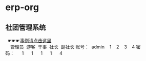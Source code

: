 # erp-org
## 社团管理系统
&nbsp;&nbsp;☛☛☛[事例请点击这里](http://www.somessthat.xyz:10033/html/login.html)<br>
&nbsp;&nbsp;&nbsp;&nbsp;管理员&nbsp;&nbsp;游客&nbsp;&nbsp;干事&nbsp;&nbsp;社长&nbsp;&nbsp;副社长
账号：&nbsp;&nbsp;admin&nbsp;&nbsp;&nbsp;&nbsp;1&nbsp;&nbsp;&nbsp;&nbsp;2&nbsp;&nbsp;&nbsp;&nbsp;3&nbsp;&nbsp;&nbsp;&nbsp;4
密码：&nbsp;&nbsp;&nbsp;&nbsp;&nbsp;&nbsp;1&nbsp;&nbsp;&nbsp;&nbsp;&nbsp;&nbsp;1&nbsp;&nbsp;&nbsp;&nbsp;&nbsp;&nbsp;1&nbsp;&nbsp;&nbsp;&nbsp;&nbsp;&nbsp;1&nbsp;&nbsp;&nbsp;&nbsp;&nbsp;&nbsp;4
